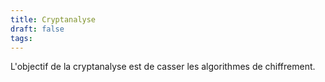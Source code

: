 ```yaml
---
title: Cryptanalyse
draft: false
tags:
---
```

L'objectif de la cryptanalyse est de casser les algorithmes de chiffrement.

